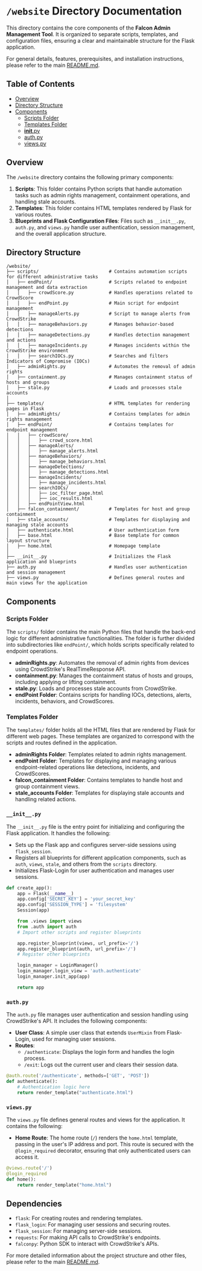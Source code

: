 # `/website` Directory Documentation

This directory contains the core components of the **Falcon Admin Management Tool**. It is organized to separate scripts, templates, and configuration files, ensuring a clear and maintainable structure for the Flask application.

For general details, features, prerequisites, and installation instructions, please refer to the main [README.md](../README.md).

## Table of Contents

- [Overview](#overview)
- [Directory Structure](#directory-structure)
- [Components](#components)
  - [Scripts Folder](#scripts-folder)
  - [Templates Folder](#templates-folder)
  - [__init__.py](#__init__.py)
  - [auth.py](#auth.py)
  - [views.py](#views.py)

## Overview

The `/website` directory contains the following primary components:

1. **Scripts**: This folder contains Python scripts that handle automation tasks such as admin rights management, containment operations, and handling stale accounts.
2. **Templates**: This folder contains HTML templates rendered by Flask for various routes.
3. **Blueprints and Flask Configuration Files**: Files such as `__init__.py`, `auth.py`, and `views.py` handle user authentication, session management, and the overall application structure.

## Directory Structure

```
/website/
├── scripts/                          # Contains automation scripts for different administrative tasks
│   ├── endPoint/                     # Scripts related to endpoint management and data extraction
│   │   ├── crowdScore.py             # Handles operations related to CrowdScore
│   │   ├── endPoint.py               # Main script for endpoint management
│   │   ├── manageAlerts.py           # Script to manage alerts from CrowdStrike
│   │   ├── manageBehaviors.py        # Manages behavior-based detections
│   │   ├── manageDetections.py       # Handles detection management and actions
│   │   ├── manageIncidents.py        # Manages incidents within the CrowdStrike environment
│   │   ├── searchIOCs.py             # Searches and filters Indicators of Compromise (IOCs)
│   ├── adminRights.py                # Automates the removal of admin rights
│   ├── containment.py                # Manages containment status of hosts and groups
│   ├── stale.py                      # Loads and processes stale accounts
│
├── templates/                        # HTML templates for rendering pages in Flask
│   ├── adminRights/                  # Contains templates for admin rights management
│   ├── endPoint/                     # Contains templates for endpoint management
│   │   ├── crowdScore/
│   │   │   ├── crowd_score.html
│   │   ├── manageAlerts/
│   │   │   ├── manage_alerts.html
│   │   ├── manageBehaviors/
│   │   │   ├── manage_behaviors.html
│   │   ├── manageDetections/
│   │   │   ├── manage_detections.html
│   │   ├── manageIncidents/
│   │   │   ├── manage_incidents.html
│   │   ├── searchIOCs/
│   │   │   ├── ioc_filter_page.html
│   │   │   ├── ioc_results.html
│   │   ├── endPointView.html
│   ├── falcon_containment/           # Templates for host and group containment
│   ├── stale_accounts/               # Templates for displaying and managing stale accounts
│   ├── authenticate.html             # User authentication form
│   ├── base.html                     # Base template for common layout structure
│   ├── home.html                     # Homepage template
│
├── __init__.py                       # Initializes the Flask application and blueprints
├── auth.py                           # Handles user authentication and session management
├── views.py                          # Defines general routes and main views for the application
```

## Components

### Scripts Folder

The `scripts/` folder contains the main Python files that handle the back-end logic for different administrative functionalities. The folder is further divided into subdirectories like `endPoint/`, which holds scripts specifically related to endpoint operations.

- **adminRights.py**: Automates the removal of admin rights from devices using CrowdStrike's RealTimeResponse API.
- **containment.py**: Manages the containment status of hosts and groups, including applying or lifting containment.
- **stale.py**: Loads and processes stale accounts from CrowdStrike.
- **endPoint Folder**: Contains scripts for handling IOCs, detections, alerts, incidents, behaviors, and CrowdScores.

### Templates Folder

The `templates/` folder holds all the HTML files that are rendered by Flask for different web pages. These templates are organized to correspond with the scripts and routes defined in the application.

- **adminRights Folder**: Templates related to admin rights management.
- **endPoint Folder**: Templates for displaying and managing various endpoint-related operations like detections, incidents, and CrowdScores.
- **falcon_containment Folder**: Contains templates to handle host and group containment views.
- **stale_accounts Folder**: Templates for displaying stale accounts and handling related actions.

### `__init__.py`

The `__init__.py` file is the entry point for initializing and configuring the Flask application. It handles the following:

- Sets up the Flask app and configures server-side sessions using `flask_session`.
- Registers all blueprints for different application components, such as `auth`, `views`, `stale`, and others from the `scripts` directory.
- Initializes Flask-Login for user authentication and manages user sessions.

```python
def create_app():
    app = Flask(__name__)
    app.config['SECRET_KEY'] = 'your_secret_key'
    app.config['SESSION_TYPE'] = 'filesystem'
    Session(app)

    from .views import views
    from .auth import auth
    # Import other scripts and register blueprints

    app.register_blueprint(views, url_prefix='/')
    app.register_blueprint(auth, url_prefix='/')
    # Register other blueprints

    login_manager = LoginManager()
    login_manager.login_view = 'auth.authenticate'
    login_manager.init_app(app)

    return app
```

### `auth.py`

The `auth.py` file manages user authentication and session handling using CrowdStrike's API. It includes the following components:

- **User Class**: A simple user class that extends `UserMixin` from Flask-Login, used for managing user sessions.
- **Routes**:
  - `/authenticate`: Displays the login form and handles the login process.
  - `/exit`: Logs out the current user and clears their session data.

```python
@auth.route('/authenticate', methods=['GET', 'POST'])
def authenticate():
    # Authentication logic here
    return render_template("authenticate.html")
```

### `views.py`

The `views.py` file defines general routes and views for the application. It contains the following:

- **Home Route**: The home route (`/`) renders the `home.html` template, passing in the user's IP address and port. This route is secured with the `@login_required` decorator, ensuring that only authenticated users can access it.

```python
@views.route('/')
@login_required
def home():
    return render_template("home.html")
```

## Dependencies

- `flask`: For creating routes and rendering templates.
- `flask_login`: For managing user sessions and securing routes.
- `flask_session`: For managing server-side sessions.
- `requests`: For making API calls to CrowdStrike's endpoints.
- `falconpy`: Python SDK to interact with CrowdStrike's APIs.

For more detailed information about the project structure and other files, please refer to the main [README.md](../README.md).
